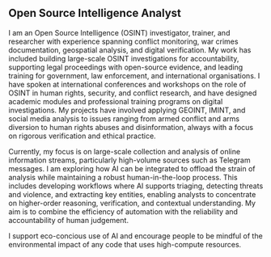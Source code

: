 ## Open Source Intelligence Analyst

I am an Open Source Intelligence (OSINT) investigator, trainer, and researcher with experience spanning conflict monitoring, war crimes documentation, geospatial analysis, and digital verification. My work has included building large-scale OSINT investigations for accountability, supporting legal proceedings with open-source evidence, and leading training for government, law enforcement, and international organisations. I have spoken at international conferences and workshops on the role of OSINT in human rights, security, and conflict research, and have designed academic modules and professional training programs on digital investigations. My projects have involved applying GEOINT, IMINT, and social media analysis to issues ranging from armed conflict and arms diversion to human rights abuses and disinformation, always with a focus on rigorous verification and ethical practice.

Currently, my focus is on large-scale collection and analysis of online information streams, particularly high-volume sources such as Telegram messages. I am exploring how AI can be integrated to offload the strain of analysis while maintaining a robust human-in-the-loop process. This includes developing workflows where AI supports triaging, detecting threats and violence, and extracting key entities, enabling analysts to concentrate on higher-order reasoning, verification, and contextual understanding. My aim is to combine the efficiency of automation with the reliability and accountability of human judgement.

I support eco-concious use of AI and encourage people to be mindful of the environmental impact of any code that uses high-compute resources.

<!--
**thomasjjj/thomasjjj** is a ✨ _special_ ✨ repository because its `README.md` (this file) appears on your GitHub profile.

Here are some ideas to get you started:

- 🔭 I’m currently working on ...
- 🌱 I’m currently learning ...
- 👯 I’m looking to collaborate on ...
- 🤔 I’m looking for help with ...
- 💬 Ask me about ...
- 📫 How to reach me: ...
- 😄 Pronouns: ...
- ⚡ Fun fact: ...
-->
